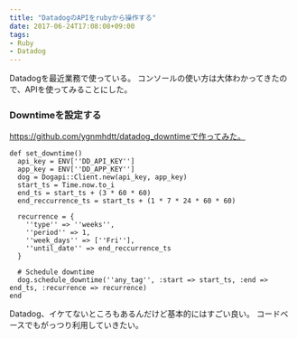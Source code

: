 ```yaml
---
title: "DatadogのAPIをrubyから操作する"
date: 2017-06-24T17:08:08+09:00
tags:
- Ruby
- Datadog
---
```


Datadogを最近業務で使っている。
コンソールの使い方は大体わかってきたので、APIを使ってみることにした。

<!--more-->

### Downtimeを設定する

https://github.com/ygnmhdtt/datadog_downtimeで作ってみた。

```
def set_downtime()
  api_key = ENV[''DD_API_KEY'']
  app_key = ENV[''DD_APP_KEY'']
  dog = Dogapi::Client.new(api_key, app_key)
  start_ts = Time.now.to_i
  end_ts = start_ts + (3 * 60 * 60)
  end_reccurrence_ts = start_ts + (1 * 7 * 24 * 60 * 60)

  recurrence = {
    ''type'' => ''weeks'',
    ''period'' => 1,
    ''week_days'' => [''Fri''],
    ''until_date'' => end_reccurrence_ts
  }

  # Schedule downtime
  dog.schedule_downtime(''any_tag'', :start => start_ts, :end => end_ts, :recurrence => recurrence)
end
```

Datadog、イケてないところもあるんだけど基本的にはすごい良い。
コードベースでもがっつり利用していきたい。
